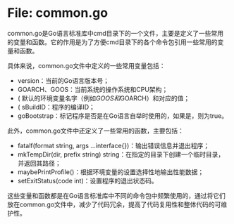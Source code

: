 # File: common.go

common.go是Go语言标准库中cmd目录下的一个文件，主要是定义了一些常用的变量和函数。它的作用是为了方便cmd目录下的各个命令包引用一些常用的变量和函数。

具体来说，common.go文件中定义的一些常用变量包括：

- version：当前的Go语言版本号；
- GOARCH、GOOS：当前系统的操作系统和CPU架构；
- (
  默认的环境变量名字（例如$GOOS和$GOARCH）和对应的值；
- (
  sBuildID：程序的编译ID；
- goBootstrap：标记程序是否是在Go语言自举时使用的，如果是，则为true。

此外，common.go文件中还定义了一些常用的函数，主要包括：

- fatalf(format string, args ...interface{})：输出错误信息并退出程序；
- mkTempDir(dir, prefix string) string：在指定的目录下创建一个临时目录，并返回其路径；
- maybePrintProfile()：根据环境变量的设置选择性地输出性能数据；
- setExitStatus(code int)：设置程序的退出状态码。

这些变量和函数都是在Go语言标准库中不同的命令包中频繁使用的，通过将它们放在common.go文件中，减少了代码冗余，提高了代码复用性和整体代码的可维护性。


